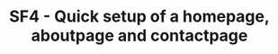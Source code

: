 ---
title: SF4 - Quick setup of a homepage, aboutpage and
  contactpage  
position_number: 2
parameters:
  - name:
    content:
content_markdown: |-
  [**SF4**: Quick setup of a homepage, aboutpage and
  contactpage](#slimframeworkdoc0001)
  {: .info }
left_code_blocks:
  - code_block:
    title:
    language:
right_code_blocks:
  - code_block:
    title:
    language:
---